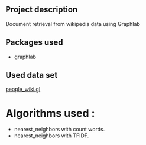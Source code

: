 ## Project description
Document retrieval from wikipedia data using Graphlab

## Packages used 
- graphlab

## Used data set 
[people_wiki.gl](https://github.com/Magho/Document-Retrieval/tree/master/people_wiki.gl)

# Algorithms used :
-  nearest_neighbors with count words.
-  nearest_neighbors with TFIDF.
